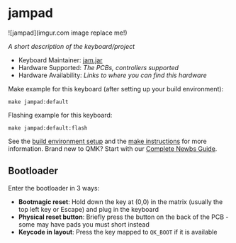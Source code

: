 # jampad

![jampad](imgur.com image replace me!)

*A short description of the keyboard/project*

* Keyboard Maintainer: [jam.jar](https://github.com/jam.jar)
* Hardware Supported: *The PCBs, controllers supported*
* Hardware Availability: *Links to where you can find this hardware*

Make example for this keyboard (after setting up your build environment):

    make jampad:default

Flashing example for this keyboard:

    make jampad:default:flash

See the [build environment setup](https://docs.qmk.fm/#/getting_started_build_tools) and the [make instructions](https://docs.qmk.fm/#/getting_started_make_guide) for more information. Brand new to QMK? Start with our [Complete Newbs Guide](https://docs.qmk.fm/#/newbs).

## Bootloader

Enter the bootloader in 3 ways:

* **Bootmagic reset**: Hold down the key at (0,0) in the matrix (usually the top left key or Escape) and plug in the keyboard
* **Physical reset button**: Briefly press the button on the back of the PCB - some may have pads you must short instead
* **Keycode in layout**: Press the key mapped to `QK_BOOT` if it is available
